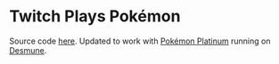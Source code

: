 # Twitch Plays Pokémon

Source code [here](https://www.dougdoug.com/twitchplays). Updated to work with [Pokémon Platinum](https://www.emulatorgames.net/roms/nintendo-ds/pokemon-platinum-version-us/) running on [Desmune](http://desmume.org/download/).
